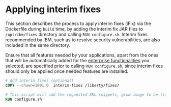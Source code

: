 # Applying interim fixes

This section describes the process to apply interim fixes (iFix) via the Dockerfile during `build` time, by adding the interim fix JAR files to `/opt/ibm/fixes` directory and calling `RUN configure.sh`. Interim fixes recommended by IBM, such as to resolve security vulnerabilities, are also included in the same directory. 

Ensure that all features needed by your applications, apart from the ones that will be automatically added for the [enterprise functionalities](https://github.com/WASdev/ci.docker#enterprise-functionality) you selected, are specified prior to calling `RUN configure.sh`, since interim fixes should only be applied once needed features are installed.

```dockerfile
# Add interim fixes (optional)
COPY --chown=1001:0  interim-fixes /liberty/fixes/

# This script will add the requested XML snippets, grow image to be fit-for-purpose and apply interim fixes
RUN configure.sh
```

